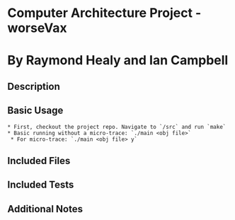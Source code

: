 # Computer Architecture Project - worseVax
# By Raymond Healy and Ian Campbell

## Description 

## Basic Usage
    * First, checkout the project repo. Navigate to `/src` and run `make`
    * Basic running without a micro-trace: `./main <obj file>`
     * For micro-trace: `./main <obj file> y`

## Included Files

## Included Tests

## Additional Notes

